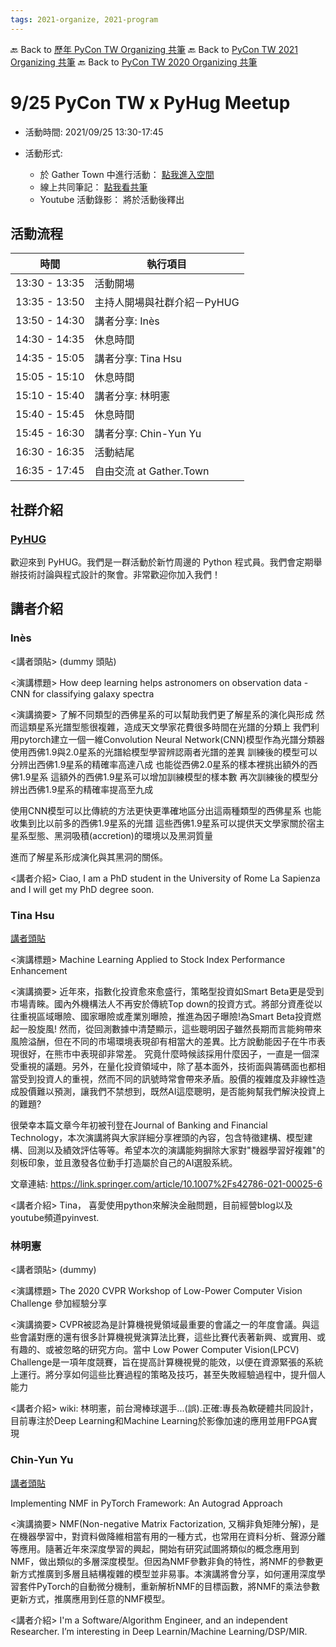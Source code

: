 ```yaml
---
tags: 2021-organize, 2021-program
---
```


🔙 Back to [歷年 PyCon TW Organizing 共筆](/ryPr7SFyP/%2FHM5mHCFKQCu7-W5ea8ITcw%3Fview)
🔙 Back to [PyCon TW 2021 Organizing 共筆](/Wb9vQrfJQk-5tPoPR23hwA)
🔙 Back to [PyCon TW 2020 Organizing 共筆](/5u84SOprTUeQYBR57TH49w)


# 9/25 PyCon TW x PyHug Meetup


- 活動時間: 2021/09/25 13:30-17:45

- 活動形式:
    - 於 Gather Town 中進行活動： [點我進入空間](https://gather.town/app/pp5WuaEQ2CChMMxy/PyCon%20TW%20x%20Local%20Meetup) 
    - 線上共同筆記： [點我看共筆](/7TY3-Z-VRGi50C5sC7ONqg)
    - Youtube 活動錄影： 將於活動後釋出

## 活動流程

| 時間 | 執行項目 | 
| -------- | -------- |
| 13:30 - 13:35   | 活動開場     |
| 13:35 - 13:50   | 主持人開場與社群介紹－PyHUG       |
| 13:50 - 14:30   | 講者分享: Inès     |
| 14:30 - 14:35   | 休息時間 |
| 14:35 - 15:05   | 講者分享: Tina Hsu       |
| 15:05 - 15:10   | 休息時間 |
| 15:10 - 15:40   | 講者分享: 林明憲 |
| 15:40 - 15:45   | 休息時間 |
| 15:45 - 16:30   | 講者分享: Chin-Yun Yu |
| 16:30 - 16:35   | 活動結尾 |
| 16:35 - 17:45   | 自由交流 at Gather.Town     |


## 社群介紹

### [PyHUG](https://www.meetup.com/pythonhug/)

歡迎來到 PyHUG。我們是一群活動於新竹周邊的 Python 程式員。我們會定期舉辦技術討論與程式設計的聚會。非常歡迎你加入我們！


## 講者介紹

### Inès
<講者頭貼> (dummy 頭貼)

<演講標題>
How deep learning helps astronomers on observation data - CNN for classifying galaxy spectra

<演講摘要>
了解不同類型的西佛星系的可以幫助我們更了解星系的演化與形成
然而這類星系光譜型態很複雜，造成天文學家花費很多時間在光譜的分類上
我們利用pytorch建立一個一維Convolution Neural Network(CNN)模型作為光譜分類器
使用西佛1.9與2.0星系的光譜給模型學習辨認兩者光譜的差異
訓練後的模型可以分辨出西佛1.9星系的精確率高達八成
也能從西佛2.0星系的樣本裡挑出額外的西佛1.9星系
這額外的西佛1.9星系可以增加訓練模型的樣本數
再次訓練後的模型分辨出西佛1.9星系的精確率提高至九成

使用CNN模型可以比傳統的方法更快更準確地區分出這兩種類型的西佛星系
也能收集到比以前多的西佛1.9星系的光譜
這些西佛1.9星系可以提供天文學家關於宿主星系型態、黑洞吸積(accretion)的環境以及黑洞質量

進而了解星系形成演化與其黑洞的關係。


<講者介紹>
Ciao, I am a PhD student in the University of Rome La Sapienza and I will get my PhD degree soon.


### Tina Hsu 

[講者頭貼](https://drive.google.com/file/d/1IkMBrjYkwAVIpkJSM_icxf6OrLEKC831/view?usp=sharing)

<演講標題>
Machine Learning Applied to Stock Index Performance Enhancement


<演講摘要>
近年來，指數化投資愈來愈盛行，策略型投資如Smart Beta更是受到市場青睞。國內外機構法人不再安於傳統Top down的投資方式。將部分資產從以往重視區域曝險、國家曝險或產業別曝險，推進為因子曝險!為Smart Beta投資燃起一股旋風!
然而，從回測數據中清楚顯示，這些聰明因子雖然長期而言能夠帶來風險溢酬，但在不同的市場環境表現卻有相當大的差異。比方說動能因子在牛市表現很好，在熊市中表現卻非常差。 究竟什麼時候該採用什麼因子，一直是一個深受重視的議題。另外，在量化投資領域中，除了基本面外，技術面與籌碼面也都相當受到投資人的重視，然而不同的訊號時常會帶來矛盾。股價的複雜度及非線性造成股價難以預測，讓我們不禁想到，既然AI這麼聰明，是否能夠幫我們解決投資上的難題?

很榮幸本篇文章今年初被刊登在Journal of Banking and Financial Technology，本次演講將與大家詳細分享裡頭的內容，包含特徵建構、模型建構、回測以及績效評估等等。希望本次的演講能夠摒除大家對"機器學習好複雜"的刻板印象，並且激發各位動手打造屬於自己的AI選股系統。

文章連結: https://link.springer.com/article/10.1007%2Fs42786-021-00025-6


<講者介紹>
Tina， 喜愛使用python來解決金融問題，目前經營blog以及youtube頻道pyinvest.


### 林明憲
<講者頭貼> (dummy)

<演講標題>
The 2020 CVPR Workshop of Low-Power Computer Vision Challenge  參加經驗分享


<演講摘要>
CVPR被認為是計算機視覺領域最重要的會議之一的年度會議。與這些會議對應的還有很多計算機視覺演算法比賽，這些比賽代表著新興、或實用、或有趣的、或被忽略的研究方向。當中 Low Power Computer Vision(LPCV) Challenge是一項年度競賽，旨在提高計算機視覺的能效，以便在資源緊張的系統上運行。將分享如何這些比賽過程的策略及技巧，甚至失敗經驗過程中，提升個人能力


<講者介紹>
wiki: 林明憲，前台灣棒球選手...(誤).正確:專長為軟硬體共同設計，目前專注於Deep Learning和Machine Learning於影像加速的應用並用FPGA實現

### Chin-Yun Yu
[講者頭貼](https://drive.google.com/file/d/1qCAbFThKhWydzE-B_aZu_bbORVgIYgSv/view?usp=sharing)

Implementing NMF in PyTorch Framework: An Autograd Approach

<演講摘要>
NMF(Non-negative Matrix Factorization, 又稱非負矩陣分解)，是在機器學習中，對資料做降維相當有用的一種方式，也常用在資料分析、聲源分離等應用。隨著近年來深度學習的興起，開始有研究試圖將類似的概念應用到NMF，做出類似的多層深度模型。但因為NMF參數非負的特性，將NMF的參數更新方式推廣到多層且結構複雜的模型並非易事。本演講將會分享，如何運用深度學習套件PyTorch的自動微分機制，重新解析NMF的目標函數，將NMF的乘法參數更新方式，推廣應用到任意的NMF模型。

<講者介紹>
I'm a Software/Algorithm Engineer, and an independent Researcher. I’m interesting in Deep Learnin/Machine Learning/DSP/MIR.


